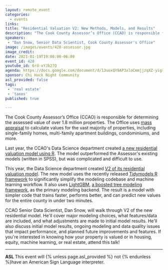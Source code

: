 ```yaml
---
layout: remote_event
categories:
  - events
links: 
title: "Residential Valuation V2: New Methods, Models, and Results"
description: "The Cook County Assessor’s Office (CCAO) is responsible for determining the assessed value of over 1.8 million properties. This year, the Data Science department created V2 of its residential valuation model. CCAO Senior Data Scientist, Dan Snow, will walk through V2 of the new residential model. He'll cover major modeling choices, what features/data are included, and what adjustments are made to initial model results."
speakers:
 - "Dan Snow, Senior Data Scientist, Cook County Assessor's Office"
image: /images/events/428-assessor.jpg
image_credit:
date: 2021-01-19T19:00:00-06:00
event_id: 428
youtube_id: 6rd-xYJb27Q
agenda: https://docs.google.com/document/d/13uoxQY9AP3xloCmmjjzqXZ-yigs2AwrfOkQYa1FAVc8/edit?usp=sharing
sponsor: Chi Hack Night Community
asl_provided: false
tags: 
 - 'real estate'
 - 'taxes'
published: true

---
```


The Cook County Assessor’s Office (CCAO) is responsible for determining the assessed value of over 1.8 million properties. The Office uses [mass appraisal](https://www.iaao.org/media/standards/StandardOnMassAppraisal.pdf) to calculate values for the vast majority of properties, including single-family homes, multi-family apartment buildings, condominiums, and more.

Last year, the CCAO's Data Science department created [a new residential valuation model using R](https://gitlab.com/ccao-data-science---modeling/ccao_sf_cama_dev). The model outperformed the Assessor's existing models (written in SPSS), but was complicated and difficult to use. 

This year, the Data Science department created [V2 of its residential valuation model](https://gitlab.com/ccao-data-science---modeling/models/ccao_res_avm). The new model uses the recently released [Tidymodels R framework](https://www.tidymodels.org/) to significantly simplify the modeling codebase and machine learning workflow. It also uses [LightGBM](https://lightgbm.readthedocs.io/en/latest/), [a boosted tree modeling framework](https://arogozhnikov.github.io/2016/06/24/gradient_boosting_explained.html), as the primary modeling backend. The result is a model with simpler code that trains faster, performs better, and can predict new values for the entire county in under two minutes. 

CCAO Senior Data Scientist, Dan Snow, will walk through V2 of the new residential model. He'll cover major modeling choices, what features/data are included, and what adjustments are made to initial model results. He'll also discuss initial model results, ongoing modeling and data quality issues that impact performance, and planned future improvements and features. If you're interested in knowing how your property is valued or in housing, equity, machine learning, or real estate, attend this talk!

---

**ASL** This event will {% unless page.asl_provided %} not {% endunless %}have an American Sign Language interpreter.
